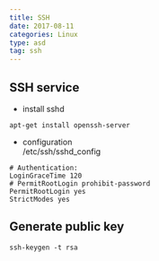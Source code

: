 ```yaml
---
title: SSH
date: 2017-08-11 
categories: Linux
type: asd
tag: ssh 
---
```


## SSH service 
* install sshd 
```
apt-get install openssh-server
```
* configuration    
/etc/ssh/sshd_config
```
# Authentication:
LoginGraceTime 120
# PermitRootLogin prohibit-password
PermitRootLogin yes
StrictModes yes
```

## Generate public key 
```
ssh-keygen -t rsa
```
